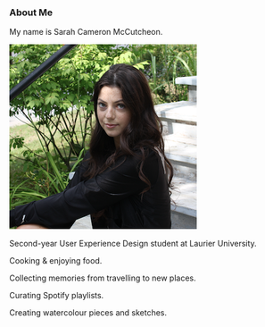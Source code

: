 ### About Me

My name is Sarah Cameron McCutcheon.

![](images/Profilepic.png)

Second-year User Experience Design student at Laurier University. 

Cooking & enjoying food.

Collecting memories from travelling to new places.

Curating Spotify playlists.

Creating watercolour pieces and sketches.



